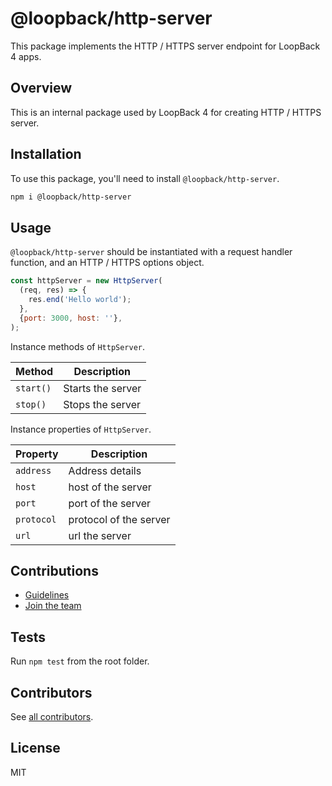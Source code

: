 # @loopback/http-server

This package implements the HTTP / HTTPS server endpoint for LoopBack 4 apps.

## Overview

This is an internal package used by LoopBack 4 for creating HTTP / HTTPS server.

## Installation

To use this package, you'll need to install `@loopback/http-server`.

```sh
npm i @loopback/http-server
```

## Usage

`@loopback/http-server` should be instantiated with a request handler function,
and an HTTP / HTTPS options object.

```js
const httpServer = new HttpServer(
  (req, res) => {
    res.end('Hello world');
  },
  {port: 3000, host: ''},
);
```

Instance methods of `HttpServer`.

| Method    | Description       |
| --------- | ----------------- |
| `start()` | Starts the server |
| `stop()`  | Stops the server  |

Instance properties of `HttpServer`.

| Property   | Description            |
| ---------- | ---------------------- |
| `address`  | Address details        |
| `host`     | host of the server     |
| `port`     | port of the server     |
| `protocol` | protocol of the server |
| `url`      | url the server         |

## Contributions

- [Guidelines](https://github.com/loopbackio/loopback-next/wiki/Contributing#guidelines)
- [Join the team](https://github.com/loopbackio/loopback-next/issues/110)

## Tests

Run `npm test` from the root folder.

## Contributors

See
[all contributors](https://github.com/loopbackio/loopback-next/graphs/contributors).

## License

MIT
